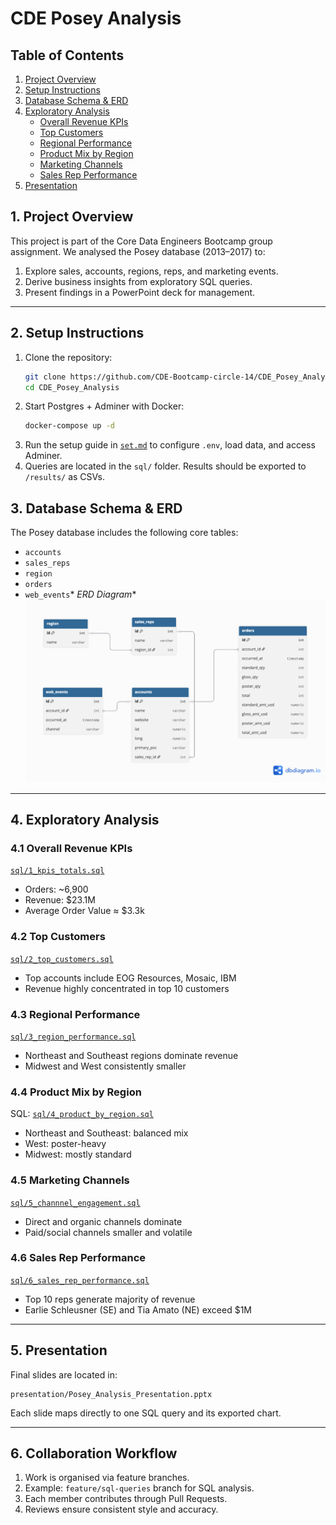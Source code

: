 # CDE Posey Analysis

## Table of Contents
1. [Project Overview](#1-project-overview)
2. [Setup Instructions](#2-setup-instructions)
3. [Database Schema & ERD](#3-database-schema--erd)
4. [Exploratory Analysis](#4-exploratory-analysis)
   - [Overall Revenue KPIs](#41-overall-revenue-kpis)
   - [Top Customers](#42-top-customers)
   - [Regional Performance](#43-regional-performance)
   - [Product Mix by Region](#44-product-mix-by-region)
   - [Marketing Channels](#45-marketing-channels)
   - [Sales Rep Performance](#46-sales-rep-performance)
5. [Presentation](#5-presentation)


## 1. Project Overview
This project is part of the Core Data Engineers Bootcamp group assignment.
We analysed the Posey database (2013–2017) to:
1. Explore sales, accounts, regions, reps, and marketing events.
2. Derive business insights from exploratory SQL queries.
3. Present findings in a PowerPoint deck for management.


----

## 2. Setup Instructions
1. Clone the repository:
   ```bash
   git clone https://github.com/CDE-Bootcamp-circle-14/CDE_Posey_Analysis.git
   cd CDE_Posey_Analysis
   ```
2. Start Postgres + Adminer with Docker:
   ```bash
   docker-compose up -d
   ```
3. Run the setup guide in [`set.md`](set.md) to configure `.env`, load data, and access Adminer.
4. Queries are located in the `sql/` folder. Results should be exported to `/results/` as CSVs.
## 3. Database Schema & ERD
The Posey database includes the following core tables:
* `accounts`
* `sales_reps`
* `region`
* `orders`
* `web_events`*
*ERD Diagram**
![posey_erd.png`](posey_erd.png)


-----

## 4. Exploratory Analysis
### 4.1 Overall Revenue KPIs
[`sql/1_kpis_totals.sql`](sql/1_kpis_totals.sql)
* Orders: \~6,900
* Revenue: \$23.1M
* Average Order Value ≈ \$3.3k
### 4.2 Top Customers
[`sql/2_top_customers.sql`](sql/2_top_customers.sql)
* Top accounts include EOG Resources, Mosaic, IBM
* Revenue highly concentrated in top 10 customers
### 4.3 Regional Performance
[`sql/3_region_performance.sql`](sql/3_region_performance.sql)
* Northeast and Southeast regions dominate revenue
* Midwest and West consistently smaller
### 4.4 Product Mix by Region
SQL: [`sql/4_product_by_region.sql`](sql/4_product_by_region.sql)
* Northeast and Southeast: balanced mix
* West: poster-heavy
* Midwest: mostly standard
### 4.5 Marketing Channels
[`sql/5_channnel_engagement.sql`](sql/5_channnel_engagement.sql)
* Direct and organic channels dominate
* Paid/social channels smaller and volatile
### 4.6 Sales Rep Performance
[`sql/6_sales_rep_performance.sql`](sql/6_sales_rep_performance.sql)
* Top 10 reps generate majority of revenue
* Earlie Schleusner (SE) and Tia Amato (NE) exceed \$1M

----

## 5. Presentation
Final slides are located in:
```
presentation/Posey_Analysis_Presentation.pptx
```
Each slide maps directly to one SQL query and its exported chart.

---

## 6. Collaboration Workflow
1. Work is organised via feature branches.
2. Example: `feature/sql-queries` branch for SQL analysis.
3. Each member contributes through Pull Requests.
4. Reviews ensure consistent style and accuracy.
